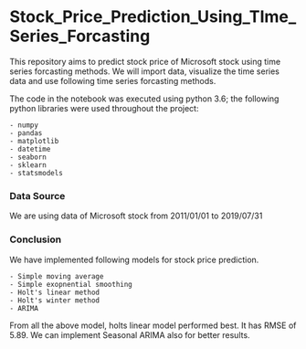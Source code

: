# Stock_Price_Prediction_Using_TIme_Series_Forcasting

This repository aims to predict stock price of Microsoft stock using time series forcasting methods. We will import data, visualize the time series data and use following time series forcasting methods.

The code in the notebook was executed using python 3.6; the following python libraries were used throughout the project:

    - numpy
    - pandas
    - matplotlib
    - datetime
    - seaborn
    - sklearn
    - statsmodels

### Data Source

We are using data of Microsoft stock from 2011/01/01 to 2019/07/31

### Conclusion
We have implemented following models for stock price prediction.
     
    - Simple moving average
    - Simple exopnential smoothing
    - Holt's linear method
    - Holt's winter method
    - ARIMA
From all the above model, holts linear model performed best. It has RMSE of 5.89. We can implement Seasonal ARIMA also for better results.
